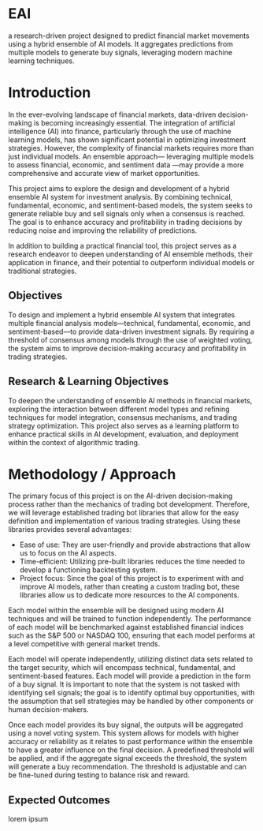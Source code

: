 # EAI
a research-driven project designed to predict financial market movements using a hybrid ensemble of AI models. It aggregates predictions from multiple models to generate buy signals, leveraging modern machine learning techniques.

# Introduction #

In the ever-evolving landscape of financial markets, data-driven decision-making is becoming increasingly essential. The integration of artificial intelligence (AI) into finance, particularly through the use of machine learning models, has shown significant potential in optimizing investment strategies. However, the complexity of financial markets requires more than just individual models. An ensemble approach— leveraging multiple models to assess financial, economic, and sentiment data —may provide a more comprehensive and accurate view of market opportunities.

This project aims to explore the design and development of a hybrid ensemble AI system for investment analysis. By combining technical, fundamental, economic, and sentiment-based models, the system seeks to generate reliable buy and sell signals only when a consensus is reached. The goal is to enhance accuracy and profitability in trading decisions by reducing noise and improving the reliability of predictions.

In addition to building a practical financial tool, this project serves as a research endeavor to deepen understanding of AI ensemble methods, their application in finance, and their potential to outperform individual models or traditional strategies.

## Objectives ##

To design and implement a hybrid ensemble AI system that integrates multiple financial analysis models—technical, fundamental, economic, and sentiment-based—to provide data-driven investment signals. By requiring a threshold of consensus among models through the use of weighted voting, the system aims to improve decision-making accuracy and profitability in trading strategies.

## Research & Learning Objectives ##

To deepen the understanding of ensemble AI methods in financial markets, exploring the interaction between different model types and refining techniques for model integration, consensus mechanisms, and trading strategy optimization. This project also serves as a learning platform to enhance practical skills in AI development, evaluation, and deployment within the context of algorithmic trading.

# Methodology / Approach #

The primary focus of this project is on the AI-driven decision-making process rather than the mechanics of trading bot development. Therefore, we will leverage established trading bot libraries that allow for the easy definition and implementation of various trading strategies. Using these libraries provides several advantages:
- Ease of use: They are user-friendly and provide abstractions that allow us to focus on the AI aspects.
- Time-efficient: Utilizing pre-built libraries reduces the time needed to develop a functioning backtesting system.
- Project focus: Since the goal of this project is to experiment with and improve AI models, rather than creating a custom trading bot, these libraries allow us to dedicate more resources to the AI components.

Each model within the ensemble will be designed using modern AI techniques and will be trained to function independently. The performance of each model will be benchmarked against established financial indices such as the S&P 500 or NASDAQ 100, ensuring that each model performs at a level competitive with general market trends.

Each model will operate independently, utilizing distinct data sets related to the target security, which will encompass technical, fundamental, and sentiment-based features. Each model will provide a prediction in the form of a buy signal. It is important to note that the system is not tasked with identifying sell signals; the goal is to identify optimal buy opportunities, with the assumption that sell strategies may be handled by other components or human decision-makers.

Once each model provides its buy signal, the outputs will be aggregated using a novel voting system. This system allows for models with higher accuracy or reliability as it relates to past performance within the ensemble to have a greater influence on the final decision. A predefined threshold will be applied, and if the aggregate signal exceeds the threshold, the system will generate a buy recommendation. The threshold is adjustable and can be fine-tuned during testing to balance risk and reward.


## Expected Outcomes ##

lorem ipsum
